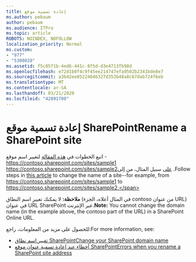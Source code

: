 ```yaml
---
title: إعادة تسمية موقع
ms.author: pebaum
author: pebaum
ms.audience: ITPro
ms.topic: article
ROBOTS: NOINDEX, NOFOLLOW
localization_priority: Normal
ms.custom:
- "977"
- "5300028"
ms.assetid: f5c85f1b-4ed6-441c-8f5d-d3e4713fb98d
ms.openlocfilehash: e72d1b0f4c9f45ee214747efa9502b2341bde8e7
ms.sourcegitcommit: a3b42ee05224846327d353b48a8c67dab724f6eb
ms.translationtype: MT
ms.contentlocale: ar-SA
ms.lasthandoff: 03/21/2020
ms.locfileid: "42891700"
---
```

# <a name="rename-a-sharepoint-site"></a><span data-ttu-id="cef28-102">إعادة تسمية موقع SharePoint</span><span class="sxs-lookup"><span data-stu-id="cef28-102">Rename a SharePoint site</span></span>

<span data-ttu-id="cef28-103">اتبع الخطوات في [هذه المقالة](https://docs.microsoft.com/sharepoint/change-site-address) لتغيير اسم موقع - https://contoso.sharepoint.com/sites/sample1 https://contoso.sharepoint.com/sites/sample2على سبيل المثال، من إلى .</span><span class="sxs-lookup"><span data-stu-id="cef28-103">Follow steps in [this article](https://docs.microsoft.com/sharepoint/change-site-address) to change the name of a site--for example, from https://contoso.sharepoint.com/sites/sample1 to https://contoso.sharepoint.com/sites/sample2.</span></span>

<span data-ttu-id="cef28-104">**ملاحظة:** لا يمكنك تغيير اسم النطاق (في المثال أعلاه، الجزء contoso من عنوان URL) في عنوان URL SharePoint عبر الإنترنت.</span><span class="sxs-lookup"><span data-stu-id="cef28-104">**Note:** You cannot change the domain name (in the example above, the contoso part of the URL) in a SharePoint Online URL.</span></span> 

<span data-ttu-id="cef28-105">للحصول على مزيد من المعلومات، راجع:</span><span class="sxs-lookup"><span data-stu-id="cef28-105">For more information, see:</span></span>

- [<span data-ttu-id="cef28-106">تغيير اسم نطاق SharePoint</span><span class="sxs-lookup"><span data-stu-id="cef28-106">Change your SharePoint domain name</span></span>](https://go.microsoft.com/fwlink/?Linkid=2018696)
- [<span data-ttu-id="cef28-107">أخطاء عند إعادة تسمية عنوان موقع SharePoint</span><span class="sxs-lookup"><span data-stu-id="cef28-107">Errors when you rename a SharePoint site address</span></span>](https://support.office.com/article/errors-when-you-rename-a-sharepoint-site-address-165b7c11-1325-4813-b160-ecbe87bc1a86)
